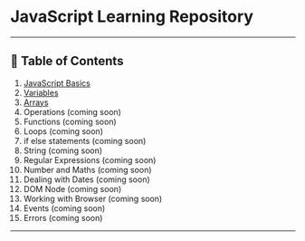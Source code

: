 # JavaScript Learning Repository

---

## 📑 Table of Contents

1. [JavaScript Basics](./javascript-basics/index.html)  
2. [Variables](./javascript-basics/01_variables.js)  
3. [Arrays](./javascript-basics/03_arrays.js)  
4. Operations (coming soon)  
5. Functions (coming soon)  
6. Loops (coming soon)  
7. if else statements (coming soon)  
8. String (coming soon)  
9. Regular Expressions (coming soon)  
10. Number and Maths (coming soon)  
11. Dealing with Dates (coming soon)  
12. DOM Node (coming soon)  
13. Working with Browser (coming soon)  
14. Events (coming soon)  
15. Errors (coming soon)  

---


